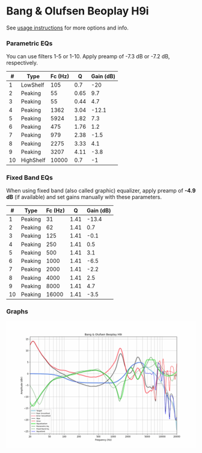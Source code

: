 # Bang & Olufsen Beoplay H9i
See [usage instructions](https://github.com/jaakkopasanen/AutoEq#usage) for more options and info.

### Parametric EQs
You can use filters 1-5 or 1-10. Apply preamp of -7.3 dB or -7.2 dB, respectively.

|   # | Type      |   Fc (Hz) |    Q |   Gain (dB) |
|-----|-----------|-----------|------|-------------|
|   1 | LowShelf  |       105 | 0.7  |       -20   |
|   2 | Peaking   |        55 | 0.65 |         9.7 |
|   3 | Peaking   |        55 | 0.44 |         4.7 |
|   4 | Peaking   |      1362 | 3.04 |       -12.1 |
|   5 | Peaking   |      5924 | 1.82 |         7.3 |
|   6 | Peaking   |       475 | 1.76 |         1.2 |
|   7 | Peaking   |       979 | 2.38 |        -1.5 |
|   8 | Peaking   |      2275 | 3.33 |         4.1 |
|   9 | Peaking   |      3207 | 4.11 |        -3.8 |
|  10 | HighShelf |     10000 | 0.7  |        -1   |

### Fixed Band EQs
When using fixed band (also called graphic) equalizer, apply preamp of **-4.9 dB** (if available) and set gains manually with these parameters.

|   # | Type    |   Fc (Hz) |    Q |   Gain (dB) |
|-----|---------|-----------|------|-------------|
|   1 | Peaking |        31 | 1.41 |       -13.4 |
|   2 | Peaking |        62 | 1.41 |         0.7 |
|   3 | Peaking |       125 | 1.41 |        -0.1 |
|   4 | Peaking |       250 | 1.41 |         0.5 |
|   5 | Peaking |       500 | 1.41 |         3.1 |
|   6 | Peaking |      1000 | 1.41 |        -6.5 |
|   7 | Peaking |      2000 | 1.41 |        -2.2 |
|   8 | Peaking |      4000 | 1.41 |         2.5 |
|   9 | Peaking |      8000 | 1.41 |         4.7 |
|  10 | Peaking |     16000 | 1.41 |        -3.5 |

### Graphs
![](./Bang%20&%20Olufsen%20Beoplay%20H9i.png)
